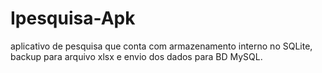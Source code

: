 # Ipesquisa-Apk
aplicativo de pesquisa que conta com armazenamento interno no SQLite, backup para arquivo xlsx e envio dos dados para BD MySQL.
